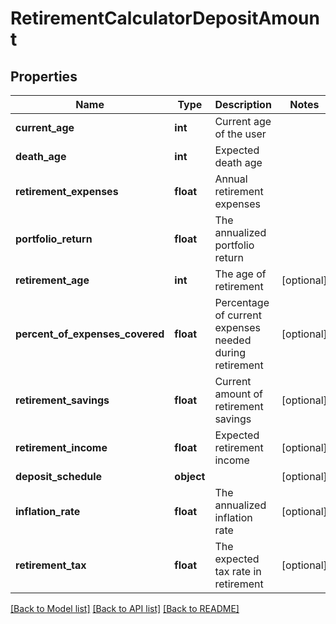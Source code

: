# RetirementCalculatorDepositAmount

## Properties
Name | Type | Description | Notes
------------ | ------------- | ------------- | -------------
**current_age** | **int** | Current age of the user | 
**death_age** | **int** | Expected death age | 
**retirement_expenses** | **float** | Annual retirement expenses | 
**portfolio_return** | **float** | The annualized portfolio return | 
**retirement_age** | **int** | The age of retirement | [optional] 
**percent_of_expenses_covered** | **float** | Percentage of current expenses needed during retirement | [optional] 
**retirement_savings** | **float** | Current amount of retirement savings | [optional] 
**retirement_income** | **float** | Expected retirement income | [optional] 
**deposit_schedule** | **object** |  | [optional] 
**inflation_rate** | **float** | The annualized inflation rate | [optional] 
**retirement_tax** | **float** | The expected tax rate in retirement | [optional] 

[[Back to Model list]](../README.md#documentation-for-models) [[Back to API list]](../README.md#documentation-for-api-endpoints) [[Back to README]](../README.md)


